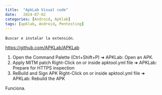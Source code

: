 ```yaml
---
title:  "ApkLab Visual code"
date:   2024-07-02
categories: [Android, Apklab]
tags: [apklab, Android, Pentesting]
---
```

`Buscar e instalar la extensión`. 

https://github.com/APKLab/APKLab

1. Open the Command Palette (Ctrl+Shift+P) ➜ APKLab: Open an APK. 
2. Apply MITM patch
    Right-Click on or inside apktool.yml file ➜ APKLab: Prepare for HTTPS inspection
3. ReBuild and Sign APK
Right-Click on or inside apktool.yml file ➜ APKLab: Rebuild the APK

Funciona. 


